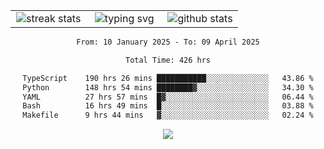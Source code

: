 <div align="center">
  <table style="border: none;" border="0" cellspacing="0" cellpadding="0">
    <tr>
      <td align="center" width="33%">
        <img src="https://github-readme-streak-stats.herokuapp.com/?user=kurtismassey&theme=tokyonight&hide_border=true" alt="streak stats" />
      </td>
      <td align="center" width="33%">
        <img src="https://readme-typing-svg.herokuapp.com/?font=Fira+Code&weight=600&size=15&duration=4000&pause=1000&color=00FF00&center=true&vCenter=true&random=false&width=150&lines=Hey%2C+I%27m+Kurtis!" alt="typing svg" />
      </td>
      <td align="center" width="33%">
        <img src="https://github-readme-stats.vercel.app/api?username=kurtismassey&show_icons=true&theme=tokyonight&hide_title=true" alt="github stats" />
      </td>
    </tr>
  </table>
</div>
<div align="center">

<!--START_SECTION:waka-->

```txt
From: 10 January 2025 - To: 09 April 2025

Total Time: 426 hrs

TypeScript    190 hrs 26 mins ███████████░░░░░░░░░░░░░░   43.86 %
Python        148 hrs 54 mins ████████▓░░░░░░░░░░░░░░░░   34.30 %
YAML          27 hrs 57 mins  █▓░░░░░░░░░░░░░░░░░░░░░░░   06.44 %
Bash          16 hrs 49 mins  █░░░░░░░░░░░░░░░░░░░░░░░░   03.88 %
Makefile      9 hrs 44 mins   ▓░░░░░░░░░░░░░░░░░░░░░░░░   02.24 %
```

<!--END_SECTION:waka-->

  <img src="https://github-readme-activity-graph.vercel.app/graph?username=kurtismassey&theme=tokyo-night&hide_border=true&custom_title=Contribution%20Graph" />

</div>